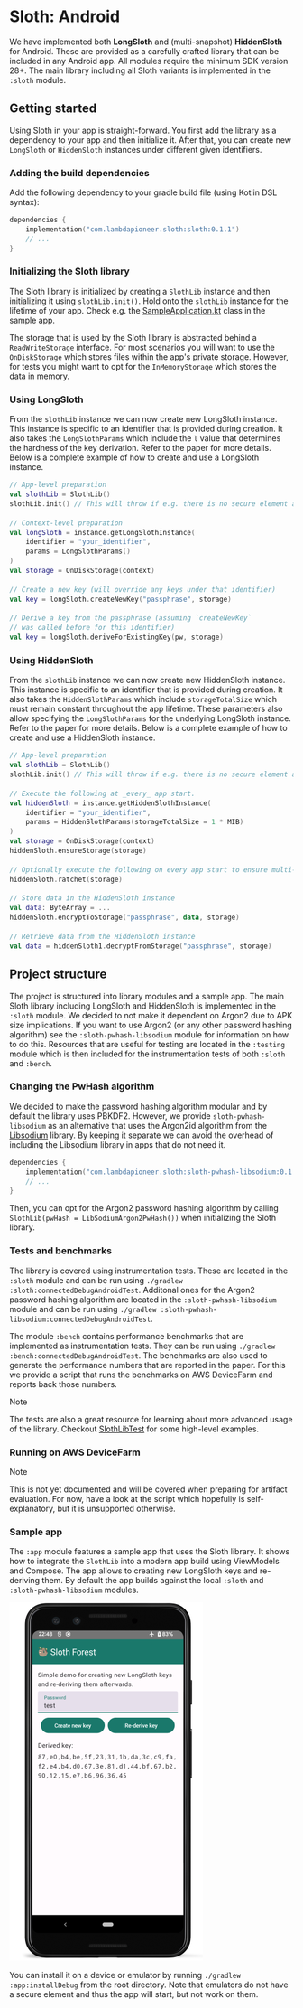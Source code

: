 # Sloth: Android

We have implemented both **LongSloth** and (multi-snapshot) **HiddenSloth** for Android.
These are provided as a carefully crafted library that can be included in any Android app.
All modules require the minimum SDK version 28+.
The main library including all Sloth variants is implemented in the `:sloth` module.


## Getting started

Using Sloth in your app is straight-forward.
You first add the library as a dependency to your app and then initialize it.
After that, you can create new `LongSloth` or `HiddenSloth` instances under different given identifiers.


### Adding the build dependencies

Add the following dependency to your gradle build file (using Kotlin DSL syntax):

```kotlin
dependencies {
    implementation("com.lambdapioneer.sloth:sloth:0.1.1")
    // ...
}
```

### Initializing the Sloth library

The Sloth library is initialized by creating a `SlothLib` instance and then initializing it using `slothLib.init()`.
Hold onto the `slothLib` instance for the lifetime of your app. Check e.g. the [SampleApplication.kt](app/src/main/java/com/lambdapioneer/sloth/app/SampleApplication.kt) class in the sample app.

The storage that is used by the Sloth library is abstracted behind a `ReadWriteStorage` interface.
For most scenarios you will want to use the `OnDiskStorage` which stores files within the app's private storage.
However, for tests you might want to opt for the `InMemoryStorage` which stores the data in memory.


### Using LongSloth

From the `slothLib` instance we can now create new LongSloth instance.
This instance is specific to an identifier that is provided during creation.
It also takes the `LongSlothParams` which include the `l` value that determines the hardness of the key derivation.
Refer to the paper for more details.
Below is a complete example of how to create and use a LongSloth instance.

```kotlin
// App-level preparation
val slothLib = SlothLib()
slothLib.init() // This will throw if e.g. there is no secure element available.

// Context-level preparation
val longSloth = instance.getLongSlothInstance(
    identifier = "your_identifier",
    params = LongSlothParams()
)
val storage = OnDiskStorage(context)

// Create a new key (will override any keys under that identifier)
val key = longSloth.createNewKey("passphrase", storage)

// Derive a key from the passphrase (assuming `createNewKey`
// was called before for this identifier)
val key = longSloth.deriveForExistingKey(pw, storage)
```


### Using HiddenSloth

From the `slothLib` instance we can now create new HiddenSloth instance.
This instance is specific to an identifier that is provided during creation.
It also takes the `HiddenSlothParams` which include `storageTotalSize` which must remain constant throughout the app lifetime.
These parameters also allow specifying the `LongSlothParams` for the underlying LongSloth instance.
Refer to the paper for more details.
Below is a complete example of how to create and use a HiddenSloth instance.

```kotlin
// App-level preparation
val slothLib = SlothLib()
slothLib.init() // This will throw if e.g. there is no secure element available.

// Execute the following at _every_ app start.
val hiddenSloth = instance.getHiddenSlothInstance(
    identifier = "your_identifier",
    params = HiddenSlothParams(storageTotalSize = 1 * MIB)
)
val storage = OnDiskStorage(context)
hiddenSloth.ensureStorage(storage)

// Optionally execute the following on every app start to ensure multi-snapshot security
hiddenSloth.ratchet(storage)

// Store data in the HiddenSloth instance
val data: ByteArray = ...
hiddenSloth.encryptToStorage("passphrase", data, storage)

// Retrieve data from the HiddenSloth instance
val data = hiddenSloth1.decryptFromStorage("passphrase", storage)
```


## Project structure

The project is structured into library modules and a sample app.
The main Sloth library including LongSloth and HiddenSloth is implemented in the `:sloth` module.
We decided to not make it dependent on Argon2 due to APK size implications. 
If you want to use Argon2 (or any other password hashing algorithm) see the `:sloth-pwhash-libsodium` module for information on how to do this.
Resources that are useful for testing are located in the `:testing` module which is then included for the instrumentation tests of both `:sloth` and `:bench`.


### Changing the PwHash algorithm

We decided to make the password hashing algorithm modular and by default the library uses PBKDF2.
However, we provide `sloth-pwhash-libsodium` as an alternative that uses the Argon2id algorithm from the [Libsodium](https://libsodium.org/) library.
By keeping it separate we can avoid the overhead of including the Libsodium library in apps that do not need it.

```kotlin
dependencies {
    implementation("com.lambdapioneer.sloth:sloth-pwhash-libsodium:0.1.1")
    // ...
}
```

Then, you can opt for the Argon2 password hashing algorithm by calling `SlothLib(pwHash = LibSodiumArgon2PwHash())` when initializing the Sloth library.


### Tests and benchmarks

The library is covered using instrumentation tests.
These are located in the `:sloth` module and can be run using `./gradlew :sloth:connectedDebugAndroidTest`.
Additonal ones for the Argon2 password hashing algorithm are located in the `:sloth-pwhash-libsodium` module and can be run using `./gradlew :sloth-pwhash-libsodium:connectedDebugAndroidTest`.

The module `:bench` contains performance benchmarks that are implemented as instrumentation tests.
They can be run using `./gradlew :bench:connectedDebugAndroidTest`.
The benchmarks are also used to generate the performance numbers that are reported in the paper.
For this we provide a script that runs the benchmarks on AWS DeviceFarm and reports back those numbers.

> [!NOTE]
> The tests are also a great resource for learning about more advanced usage of the library.
> Checkout [SlothLibTest](sloth/src/androidTest/java/com/lambdapioneer/sloth/SlothLibTest.kt) for some high-level examples.


### Running on AWS DeviceFarm

> [!NOTE]
> This is not yet documented and will be covered when preparing for artifact evaluation.
> For now, have a look at the script which hopefully is self-explanatory, but it is unsupported otherwise.


### Sample app

The `:app` module features a sample app that uses the Sloth library.
It shows how to integrate the `SlothLib` into a modern app build using ViewModels and Compose.
The app allows to creating new LongSloth keys and re-deriving them.
By default the app builds against the local `:sloth` and `:sloth-pwhash-libsodium` modules.

![Screenshot of the app](app/docs/screenshot_framed.png)

You can install it on a device or emulator by running `./gradlew :app:installDebug` from the root directory.
Note that emulators do not have a secure element and thus the app will start, but not work on them.

